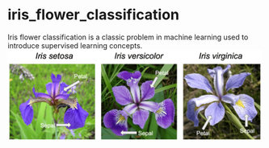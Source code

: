 # iris_flower_classification
Iris flower classification is a classic problem in machine learning  used to introduce supervised learning concepts.
![Uploading image.png…](iris_image/iris_flower.png)
